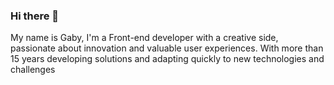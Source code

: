 ### Hi there 👋

My name is Gaby, I'm a Front-end developer with a creative side, passionate about innovation and valuable user experiences. With more than 15 years developing solutions and adapting quickly to new technologies and challenges

<!--
**m0000g/m0000g** is a ✨ _special_ ✨ repository because its `README.md` (this file) appears on your GitHub profile.

Here are some ideas to get you started:

- 🔭 I’m currently working on ...
- 🌱 I’m currently learning ...
- 👯 I’m looking to collaborate on ...
- 🤔 I’m looking for help with ...
- 💬 Ask me about ...
- 📫 How to reach me: ...
- 😄 Pronouns: ...
- ⚡ Fun fact: ...
-->
